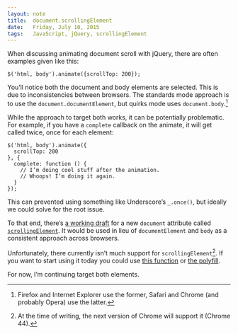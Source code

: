 ```yaml
---
layout: note
title:  document.scrollingElement
date:   Friday, July 10, 2015
tags:   JavaScript, jQuery, scrollingElement
---
```


When discussing animating document scroll with jQuery, there are often examples given like this:

    $('html, body').animate({scrollTop: 200});

You’ll notice both the document and body elements are selected. This is due to inconsistencies between browsers. The standards mode approach is to use the `document.documentElement`, but quirks mode uses `document.body`.[^1]

While the approach to target both works, it can be potentially problematic. For example, if you have a `complete` callback on the animate, it will get called twice, once for each element:

    $('html, body').animate({
      scrollTop: 200
    }, {
      complete: function () {
        // I’m doing cool stuff after the animation.
        // Whoops! I’m doing it again.
      }
    });

This can prevented using something like Underscore’s `_.once()`, but ideally we could solve for the root issue.

To that end, there’s [a working draft](http://dev.w3.org/csswg/cssom-view/#dom-document-scrollingelement) for a new `document` attribute called [`scrollingElement`](https://developer.mozilla.org/en-US/docs/Web/API/document/scrollingElement). It would be used in lieu of `documentElement` and `body` as a consistent approach across browsers.

Unfortunately, there currently isn’t much support for `scrollingElement`[^2]. If you want to start using it today you could use [this function](https://gist.github.com/dperini/ac3d921d6a08f10fd10e) or [the polyfill](https://github.com/mathiasbynens/document.scrollingElement).

For now, I’m continuing target both elements.

[^1]: Firefox and Internet Explorer use the former, Safari and Chrome (and probably Opera) use the latter.
[^2]: At the time of writing, the next version of Chrome will support it (Chrome 44).